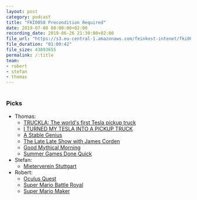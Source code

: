 ```yaml
---
layout: post
category: podcast
title: "FKI0058 Precondition Required"
date: 2019-07-08 08:00:00+02:00
recording_date: 2019-06-26 21:30:00+02:00
file_url: "https://s3.eu-central-1.amazonaws.com/feinkost-intenet/fki0058.mp3"
file_duration: "01:00:42"
file_size: 43893655
permalink: /:title
team:
- robert
- stefan
- thomas
---
```

#
### Picks

- Thomas:
    - [TRUCKLA: The world's first Tesla pickup truck](https://www.youtube.com/watch?v=R35gWBtLCYg)
    - [I TURNED MY TESLA INTO A PICKUP TRUCK](https://www.youtube.com/watch?v=R35gWBtLCYg)
    - [A Stable Genius](https://m.youtube.com/channel/UCID5qusrF32kSj-oSGq3rJg)
    - [The Late Late Show with James Corden](https://m.youtube.com/user/TheLateLateShow)
    - [Good Mythical Morning](https://www.youtube.com/channel/UC4PooiX37Pld1T8J5SYT-SQ)
    - [Summer Games Done Quick](https://gamesdonequick.com/)
- Stefan:
    - [Mieterverein Stuttgart](https://mieterverein-stuttgart.de/en/)
- Robert:
    - [Oculus Quest](https://www.oculus.com/quest/)
    - [Super Mario Battle Royal](http://www.infernoplus.com/royale/#main)
    - [Super Mario Maker](https://www.nintendo.de/Spiele/Nintendo-Switch/Super-Mario-Maker-2-1514009.html)
    
    
